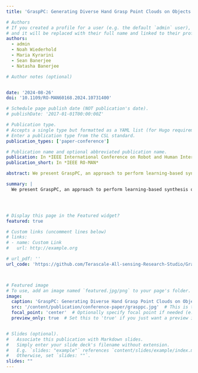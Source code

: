 ```yaml
---
title: 'GraspPC: Generating Diverse Hand Grasp Point Clouds on Objects'

# Authors
# If you created a profile for a user (e.g. the default `admin` user), write the username (folder name) here
# and it will be replaced with their full name and linked to their profile.
authors:
  - admin
  - Noah Wiederhold
  - Maria Kyrarini
  - Sean Banerjee
  - Natasha Banerjee

# Author notes (optional)


date: '2024-08-26'
doi: '10.1109/RO-MAN60168.2024.10731400'

# Schedule page publish date (NOT publication's date).
# publishDate: '2017-01-01T00:00:00Z'

# Publication type.
# Accepts a single type but formatted as a YAML list (for Hugo requirements).
# Enter a publication type from the CSL standard.
publication_types: ['paper-conference']

# Publication name and optional abbreviated publication name.
publication: In *IEEE International Conference on Robot and Human Interactive Communication*
publication_short: In *IEEE RO-MAN*

abstract: We present GraspPC, an approach to perform learning-based synthesis of multiple human hand grasps as point clouds from point clouds of objects. GraspPC benefits human-robot handover approaches by providing hypotheses of human grasp on objects to inform robotic manipulation algorithms on how to bias robotic grasp for safe handover. Existing learning-based approaches to conduct hand grasp prediction require datasets to contain annotated articulated hand models, making them difficult to train on datasets that lack hand model annotations. GraspPC treats the problem of hand point cloud generation from object point clouds as a set-to-set translation problem. We contribute a Transformer architecture to synthesize point clouds via GraspPC. To generate diverse hand grasps, we generate multiple object-dependent queries and train the network using a winner-takes-gradient strategy. We show results of diverse grasps by training and testing on a variety of real-world datasets. We demonstrate how human grasps generated by GraspPC can be used to filter robotic grasp candidates to inform human-robot handover. 

summary: |
  We present GraspPC, an approach to perform learning-based synthesis of multiple human hand grasps as point clouds from point clouds of objects to inform robotic manipulation algorithms on how to bias robotic grasp for safe handover.




# Display this page in the Featured widget?
featured: true

# Custom links (uncomment lines below)
# links:
# - name: Custom Link
#   url: http://example.org

# url_pdf: ''
url_code: 'https://github.com/Terascale-All-sensing-Research-Studio/GraspPC'



# Featured image
# To use, add an image named `featured.jpg/png` to your page's folder.
image:
  caption: 'GraspPC: Generating Diverse Hand Grasp Point Clouds on Objects'  # This is the caption for the image
  src: '/content/publication/conference-paper/grasppc.jpg'  # This is the file path to your image
  focal_point: 'center'  # Optionally specify focal point if needed (e.g., center)
  preview_only: true  # Set this to 'true' if you just want a preview image


# Slides (optional).
#   Associate this publication with Markdown slides.
#   Simply enter your slide deck's filename without extension.
#   E.g. `slides: "example"` references `content/slides/example/index.md`.
#   Otherwise, set `slides: ""`.
slides: ""
---
```


